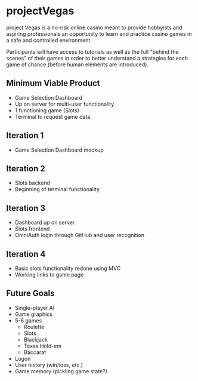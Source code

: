 # projectVegas
project Vegas is a no-risk online casino meant to provide hobbyists and aspiring professionals an opportunity to learn and practice casino games in a safe and controlled environment.

Participants will have access to tutorials as well as the full "behind the scenes" of their games in order to better understand a strategies for each game of chance (before human elements are introduced).



## Minimum Viable Product
+ Game Selection Dashboard
+ Up on server for multi-user functionality
+ 1 functioning game (Slots)
+ Terminal to request game data

## Iteration 1
+ Game Selection Dashboard mockup

## Iteration 2
+ Slots backend
+ Beginning of terminal functionality

## Iteration 3
+ Dashboard up on server
+ Slots frontend
+ OmniAuth login through GitHub and user recognition

## Iteration 4
+ Basic slots functionality redone using MVC
+ Working links to game page

## Future Goals
+ Single-player AI
+ Game graphics
+ 5-6 games
    * Roulette
    * Slots
    * Blackjack
    * Texas Hold-em
    * Baccarat
+ Logon
+ User history (win/loss, etc.)
+ Game memory (pickling game state?)
